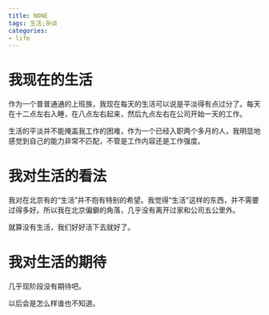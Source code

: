 ```yaml
---
title: NONE
tags: 生活;杂谈
categories: 
- life
---
```


# 我现在的生活
作为一个普普通通的上班族，我现在每天的生活可以说是平淡得有点过分了。每天在十二点左右入睡，在八点左右起来，然后九点左右在公司开始一天的工作。

生活的平淡并不能掩盖我工作的困难，作为一个已经入职两个多月的人，我明显地感觉到自己的能力非常不匹配，不管是工作内容还是工作强度。

# 我对生活的看法
我对在北京有的“生活”并不抱有特别的希望。我觉得“生活”这样的东西，并不需要过得多好。所以我在北京偏僻的角落，几乎没有离开过家和公司五公里外。

就算没有生活，我们好好活下去就好了。

# 我对生活的期待
几乎现阶段没有期待吧。

以后会是怎么样谁也不知道。
